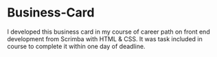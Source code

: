 # Business-Card
I developed this business card in my course of career path on front end development from Scrimba with HTML &amp; CSS. It was task included in course to complete it within one day of deadline.
